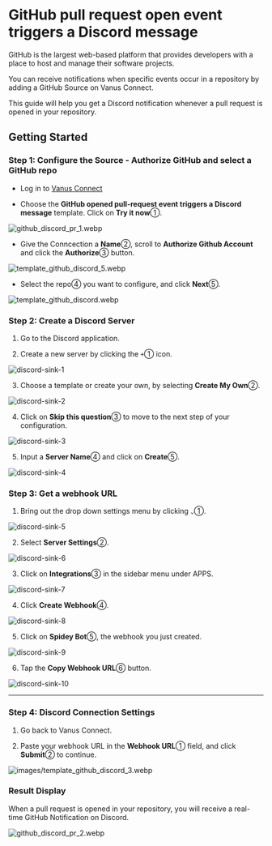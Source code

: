 # GitHub pull request open event triggers a Discord message

GitHub is the largest web-based platform that provides developers with a place to host and manage their software projects.

You can receive notifications when specific events occur in a repository by adding a GitHub Source on Vanus Connect.

This guide will help you get a Discord notification whenever a pull request is opened in your repository.

## Getting Started

### Step 1: Configure the Source - Authorize GitHub and select a GitHub repo

- Log in to [Vanus Connect](https://cloud.vanus.ai/) 

- Choose the **GitHub opened pull-request event triggers a Discord message** template. Click on **Try it now**①.

![github_discord_pr_1.webp](images/github_discord_pr_1.webp)

- Give the Conncection a **Name**②, scroll to **Authorize Github Account** and click the **Authorize**③ button.

![template_github_discord_5.webp](images/template_github_discord_5.webp)

- Select the repo④ you want to configure, and click **Next**⑤.

![template_github_discord.webp](images/template_github_discord.webp)


### Step 2: Create a Discord Server 

1. Go to the Discord application.

2. Create a new server by clicking the `+`① icon.

![discord-sink-1](images/discord-sink-1.webp)

3. Choose a template or create your own, by selecting **Create My Own**②.

![discord-sink-2](images/discord-sink-2.webp)

4. Click on **Skip this question**③ to move to the next step of your configuration.

![discord-sink-3](images/discord-sink-3.webp)

5. Input a **Server Name**④ and click on **Create**⑤.

![discord-sink-4](images/discord-sink-4.webp)


### Step 3: Get a webhook URL

1. Bring out the drop down settings menu by clicking `⌄`①.

![discord-sink-5](images/discord-sink-5.webp)

2. Select **Server Settings**②.

![discord-sink-6](images/discord-sink-6.webp)

3. Click on **Integrations**③ in the sidebar menu under APPS.

![discord-sink-7](images/discord-sink-7.webp)

4. Click **Create Webhook**④.

![discord-sink-8](images/discord-sink-8.webp)

5. Click on **Spidey Bot**⑤, the webhook you just created.

![discord-sink-9](images/discord-sink-9.webp)

6. Tap the **Copy Webhook URL**⑥ button.

![discord-sink-10](images/discord-sink-10.webp)

---

### Step 4: Discord Connection Settings

1. Go back to Vanus Connect.

2. Paste your webhook URL in the **Webhook URL**① field, and click **Submit**② to continue.

![images/template_github_discord_3.webp](images/template_github_discord_3.webp)


### Result Display

When a pull request is opened in your repository, you will receive a real-time GitHub Notification on Discord.

![github_discord_pr_2.webp](images/github_discord_pr_2.webp)
